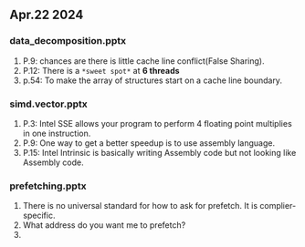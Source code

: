 ## Apr.22 2024

### data_decomposition.pptx
1. P.9: chances are there is little cache line conflict(False Sharing).
2. P.12: There is a `*sweet spot*` at **6 threads**
3. p.54: To make the array of structures start on a cache line boundary.


### simd.vector.pptx
1. P.3: Intel SSE allows your program to perform 4 floating point multiplies in one instruction.
2. P.9: One way to get a better speedup is to use assembly language.
3. P.15: Intel Intrinsic is basically writing Assembly code but not looking like Assembly code.

### prefetching.pptx
1. There is no universal standard for how to ask for prefetch. It is complier-specific.
2. What address do you want me to prefetch?
3. 
